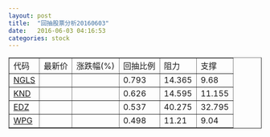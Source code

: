 ```yaml
---
layout: post
title:  "回抽股票分析20160603"
date:   2016-06-03 04:16:53
categories: stock
---
```

<script type="text/javascript">
var stockList = []
stockList.push('gb_ngls');
stockList.push('gb_knd');
stockList.push('gb_edz');
stockList.push('gb_wpg');
</script>
<table border="1">
 <tr>
 <td>代码</td>
 <td>最新价</td>
 <td>涨跌幅(%)</td>
 <td>回抽比例</td>
 <td>阻力</td>
 <td>支撑</td>
</tr>
  <tr id="ngls">
  <td><a href="http://stock.finance.sina.com.cn/usstock/quotes/NGLS.html" target="_blank">NGLS</a></td><td></td><td></td><td>0.793</td><td>14.365</td><td>9.68</td></tr>
  <tr id="knd">
  <td><a href="http://stock.finance.sina.com.cn/usstock/quotes/KND.html" target="_blank">KND</a></td><td></td><td></td><td>0.626</td><td>14.595</td><td>11.155</td></tr>
  <tr id="edz">
  <td><a href="http://stock.finance.sina.com.cn/usstock/quotes/EDZ.html" target="_blank">EDZ</a></td><td></td><td></td><td>0.537</td><td>40.275</td><td>32.795</td></tr>
  <tr id="wpg">
  <td><a href="http://stock.finance.sina.com.cn/usstock/quotes/WPG.html" target="_blank">WPG</a></td><td></td><td></td><td>0.498</td><td>11.21</td><td>9.04</td></tr>
</table>
